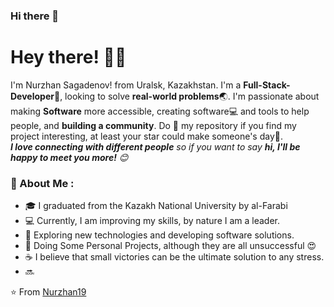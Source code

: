 ### Hi there 👋

<!--
**nurzhan19/nurzhan19** is a ✨ _special_ ✨ repository because its `README.md` (this file) appears on your GitHub profile.

Here are some ideas to get you started:

- 🔭 I’m currently working on ...
- 🌱 I’m currently learning ...
- 👯 I’m looking to collaborate on ...
- 🤔 I’m looking for help with ...
- 💬 Ask me about ...
- 📫 How to reach me: ...
- 😄 Pronouns: ...
- ⚡ Fun fact: ...
-->

<!-- Greeting -->
# Hey there! :wave::smiley:

<!--Introduction -->
I'm Nurzhan Sagadenov! from Uralsk, Kazakhstan. I'm a **Full-Stack-Developer**:iphone:, looking to solve **real-world problems**:earth_asia:. I'm passionate about making **Software** more accessible, creating software:computer: and tools to help people, and **building a community**. Do :star2: my repository if you find my project interesting, at least your star could make someone's day:pray:.
<br>
 <em><b>I love connecting with different people</b> so if you want to say <b>hi, I'll be happy to meet you more!</b> :blush:</em>



### 💼  About Me : 
* 🎓 I graduated from the Kazakh National University by al-Farabi
* 💻 Currently, I am improving my skills, by nature I am a leader.
* 🤔 Exploring new technologies and developing software solutions.
* 🌱 Doing Some Personal Projects, although they are all unsuccessful 😍
* ☕ I believe that small victories can be the ultimate solution to any stress.
* 🔜



⭐️ From [Nurzhan19](https://github.com/nurzhan19)
